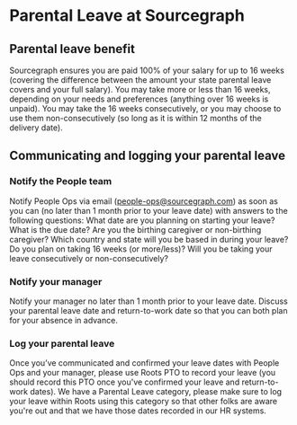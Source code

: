 # Parental Leave at Sourcegraph

## Parental leave benefit

Sourcegraph ensures you are paid 100% of your salary for up to 16 weeks (covering the difference between the amount your state parental leave covers and your full salary).
You may take more or less than 16 weeks, depending on your needs and preferences (anything over 16 weeks is unpaid).
You may take the 16 weeks consecutively, or you may choose to use them non-consecutively (so long as it is within 12 months of the delivery date).

## Communicating and logging your parental leave

### Notify the People team

Notify People Ops via email (people-ops@sourcegraph.com) as soon as you can (no later than 1 month prior to your leave date) with answers to the following questions:
What date are you planning on starting your leave?
What is the due date?
Are you the birthing caregiver or non-birthing caregiver?
Which country and state will you be based in during your leave?
Do you plan on taking 16 weeks (or more/less)?
Will you be taking your leave consecutively or non-consecutively?

### Notify your manager

Notify your manager no later than 1 month prior to your leave date. Discuss your parental leave date and return-to-work date so that you can both plan for your absence in advance.

### Log your parental leave

Once you’ve communicated and confirmed your leave dates with People Ops and your manager, please use Roots PTO to record your leave (you should record this PTO once you've confirmed your leave and return-to-work dates). We have a Parental Leave category, please make sure to log your leave within Roots using this category so that other folks are aware you're out and that we have those dates recorded in our HR systems.
